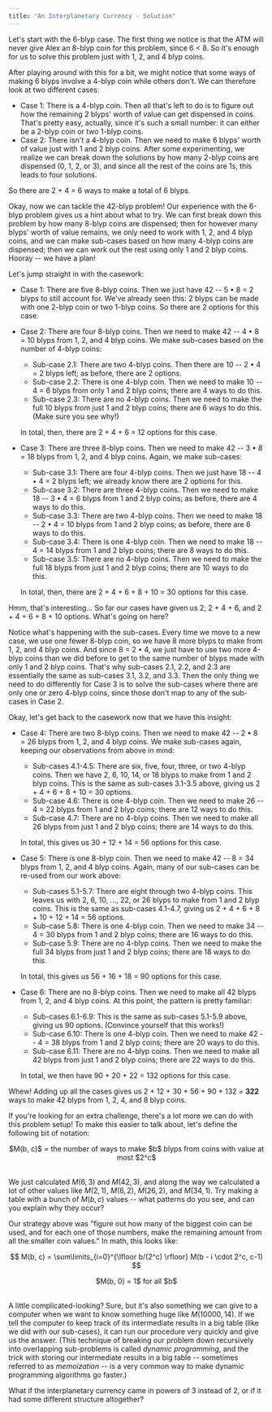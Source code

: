 ```yaml
---
title: "An Interplanetary Currency - Solution"
---
```



Let's start with the 6-blyp case. The first thing we notice is that the ATM will never give Alex an 8-blyp coin for this problem, since 6 \< 8. So it's enough for us to solve this problem just with 1, 2, and 4 blyp coins.

After playing around with this for a bit, we might notice that some ways of making 6 blyps involve a 4-blyp coin while others don't. We can therefore look at two different cases:

-   Case 1: There is a 4-blyp coin. Then all that's left to do is to figure out how the remaining 2 blyps' worth of value can get dispensed in coins. That's pretty easy, actually, since it's such a small number: it can either be a 2-blyp coin or two 1-blyp coins.
-   Case 2: There isn't a 4-blyp coin. Then we need to make 6 blyps' worth of value just with 1 and 2 blyp coins. After some experimenting, we realize we can break down the solutions by how many 2-blyp coins are dispensed (0, 1, 2, or 3), and since all the rest of the coins are 1s, this leads to four solutions.

So there are 2 + 4 = 6 ways to make a total of 6 blyps.

Okay, now we can tackle the 42-blyp problem! Our experience with the 6-blyp problem gives us a hint about what to try. We can first break down this problem by how many 8-blyp coins are dispensed; then for however many blyps' worth of value remains, we only need to work with 1, 2, and 4 blyp coins, and we can make sub-cases based on how many 4-blyp coins are dispensed; then we can work out the rest using only 1 and 2 blyp coins. Hooray -- we have a plan!

Let's jump straight in with the casework:

-   Case 1: There are five 8-blyp coins. Then we just have 42 -- 5 • 8 = 2 blyps to still account for. We've already seen this: 2 blyps can be made with one 2-blyp coin or two 1-blyp coins. So there are 2 options for this case.
-   Case 2: There are four 8-blyp coins. Then we need to make 42 -- 4 • 8 = 10 blyps from 1, 2, and 4 blyp coins. We make sub-cases based on the number of 4-blyp coins:
    -   Sub-case 2.1: There are two 4-blyp coins. Then there are 10 -- 2 • 4 = 2 blyps left; as before, there are 2 options.
    -   Sub-case 2.2: There is one 4-blyp coin. Then we need to make 10 -- 4 = 6 blyps from only 1 and 2 blyp coins; there are 4 ways to do this.
    -   Sub-case 2.3: There are no 4-blyp coins. Then we need to make the full 10 blyps from just 1 and 2 blyp coins; there are 6 ways to do this. (Make sure you see why!)

    In total, then, there are 2 + 4 + 6 = 12 options for this case.
-   Case 3: There are three 8-blyp coins. Then we need to make 42 -- 3 • 8 = 18 blyps from 1, 2, and 4 blyp coins. Again, we make sub-cases:
    -   Sub-case 3.1: There are four 4-blyp coins. Then we just have 18 -- 4 • 4 = 2 blyps left; we already know there are 2 options for this.
    -   Sub-case 3.2: There are three 4-blyp coins. Then we need to make 18 -- 3 • 4 = 6 blyps from 1 and 2 blyp coins; as before, there are 4 ways to do this.
    -   Sub-case 3.3: There are two 4-blyp coins. Then we need to make 18 -- 2 • 4 = 10 blyps from 1 and 2 blyp coins; as before, there are 6 ways to do this.
    -   Sub-case 3.4: There is one 4-blyp coin. Then we need to make 18 -- 4 = 14 blyps from 1 and 2 blyp coins; there are 8 ways to do this.
    -   Sub-case 3.5: There are no 4-blyp coins. Then we need to make the full 18 blyps from just 1 and 2 blyp coins; there are 10 ways to do this.

    In total, then, there are 2 + 4 + 6 + 8 + 10 = 30 options for this case.

Hmm, that's interesting... So far our cases have given us 2, 2 + 4 + 6, and 2 + 4 + 6 + 8 + 10 options. What's going on here?

Notice what's happening with the sub-cases. Every time we move to a new case, we use one fewer 8-blyp coin, so we have 8 more blyps to make from 1, 2, and 4 blyp coins. And since 8 = 2 • 4, we just have to use two more 4-blyp coins than we did before to get to the same number of blyps made with only 1 and 2 blyp coins. That's why sub-cases 2.1, 2.2, and 2.3 are essentially the same as sub-cases 3.1, 3.2, and 3.3. Then the only thing we need to do differently for Case 3 is to solve the sub-cases where there are only one or zero 4-blyp coins, since those don't map to any of the sub-cases in Case 2.

Okay, let's get back to the casework now that we have this insight:

-   Case 4: There are two 8-blyp coins. Then we need to make 42 -- 2 • 8 = 26 blyps from 1, 2, and 4 blyp coins. We make sub-cases again, keeping our observations from above in mind:
    -   Sub-cases 4.1-4.5: There are six, five, four, three, or two 4-blyp coins. Then we have 2, 6, 10, 14, or 18 blyps to make from 1 and 2 blyp coins. This is the same as sub-cases 3.1-3.5 above, giving us 2 + 4 + 6 + 8 + 10 = 30 options.
    -   Sub-case 4.6: There is one 4-blyp coin. Then we need to make 26 -- 4 = 22 blyps from 1 and 2 blyp coins; there are 12 ways to do this.
    -   Sub-case 4.7: There are no 4-blyp coins. Then we need to make all 26 blyps from just 1 and 2 blyp coins; there are 14 ways to do this.

    In total, this gives us 30 + 12 + 14 = 56 options for this case.
-   Case 5: There is one 8-blyp coin. Then we need to make 42 -- 8 = 34 blyps from 1, 2, and 4 blyp coins. Again, many of our sub-cases can be re-used from our work above:
    -   Sub-cases 5.1-5.7: There are eight through two 4-blyp coins. This leaves us with 2, 6, 10, ..., 22, or 26 blyps to make from 1 and 2 blyp coins. This is the same as sub-cases 4.1-4.7, giving us 2 + 4 + 6 + 8 + 10 + 12 + 14 = 56 options.
    -   Sub-case 5.8: There is one 4-blyp coin. Then we need to make 34 -- 4 = 30 blyps from 1 and 2 blyp coins; there are 16 ways to do this.
    -   Sub-case 5.9: There are no 4-blyp coins. Then we need to make the full 34 blyps from just 1 and 2 blyp coins; there are 18 ways to do this.

    In total, this gives us 56 + 16 + 18 = 90 options for this case.
-   Case 6: There are no 8-blyp coins. Then we need to make all 42 blyps from 1, 2, and 4 blyp coins. At this point, the pattern is pretty familiar:
    -   Sub-cases 6.1-6.9: This is the same as sub-cases 5.1-5.9 above, giving us 90 options. (Convince yourself that this works!)
    -   Sub-case 6.10: There is one 4-blyp coin. Then we need to make 42 -- 4 = 38 blyps from 1 and 2 blyp coins; there are 20 ways to do this.
    -   Sub-case 6.11: There are no 4-blyp coins. Then we need to make all 42 blyps from just 1 and 2 blyp coins; there are 22 ways to do this.

    In total, we then have 90 + 20 + 22 = 132 options for this case.

Whew! Adding up all the cases gives us 2 + 12 + 30 + 56 + 90 + 132 = **322** ways to make 42 blyps from 1, 2, 4, and 8 blyp coins.

If you're looking for an extra challenge, there's a lot more we can do with this problem setup! To make this easier to talk about, let's define the following bit of notation:

<center> $M(b, c)$ = the number of ways to make $b$ blyps from coins with value at most $2^c$​ </center><br>

We just calculated $M(6, 3)$ and $M(42, 3)$, and along the way we calculated a lot of other values like $M(2, 1)$, $M(6, 2)$, $M(26, 2)$, and $M(34, 1)$. Try making a table with a bunch of $M(b, c)$ values -- what patterns do you see, and can you explain why they occur?

Our strategy above was "figure out how many of the biggest coin can be used, and for each one of those numbers, make the remaining amount from all the smaller coin values." In math, this looks like:

$$
M(b, c) = \sum\limits_{i=0}^{\lfloor b/(2^c) \rfloor} M(b - i \cdot 2^c, c-1)
$$

<center>$M(b, 0) = 1$ for all $b$</center><br>

A little complicated-looking? Sure, but it's also something we can give to a computer when we want to know something huge like $M(10000, 14)$. If we tell the computer to keep track of its intermediate results in a big table (like we did with our sub-cases), it can run our procedure very quickly and give us the answer. (This technique of breaking our problem down recursively into overlapping sub-problems is called *dynamic programming*, and the trick with storing our intermediate results in a big table -- sometimes referred to as *memoization* -- is a very common way to make dynamic programming algorithms go faster.)

What if the interplanetary currency came in powers of 3 instead of 2, or if it had some different structure altogether?
